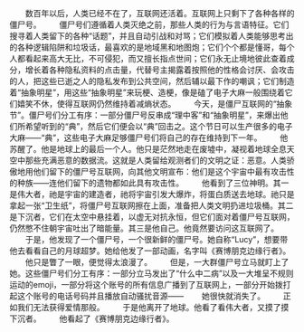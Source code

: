 　　数百年以后，人类已经不在了，互联网还活着。互联网上只剩下了各种各样的僵尸号。
　　僵尸号们遵循着人类灭绝之前，那些人类的行为与言语特征。它们搜寻着人类留下的各种“话题”，并且自动引战和对骂；它们模拟着人类能够思考出的各种逻辑陷阱和垃圾话，最喜欢的是地域黑和地图炮；它们个个都是懂哥，每个人都看起来高大无比，不可侵犯，而又擅长指点世间；它们永无止境地彼此查着成分，增长着各种隐私资料的点击量，代替号主揭露着按照他的性格会讨厌、会攻击的人，把这些已逝之人的隐私发布到公共空间，然后辅以最下作的嘲讽；它们制造着“抽象明星”，用这些“抽象明星”来玩梗、造梗，像是磕了电子大麻一般围绕着它们嬉笑不休，使得互联网仍然维持着减熵状态。
　　今天，是僵尸互联网的“抽象节”。僵尸号们分工有序：一部分僵尸号反串成“理中客”和“抽象明星”，来爆出他们所希望听到的“典”，然后它们便会以“典”回击之。这个节日可以生产很多的电子大麻——“典”，这些电子大麻足够僵尸号们将自己的存在维持到下一年。
　　他苏醒了。他是地球上的最后一个人。他只是茫然地走在废墟中，凝视着地球全息天空中那些充满恶意的数据流。这就是人类留给观测者们的文明之证：恶意。人类骄傲地用他们留下的僵尸号互联网，向其他文明宣布：他们是这个宇宙中最有攻击性的种族——连他们留下的遗物都如此具有攻击性。
　　他看到了三位神明。其一是伟大者，祂是宇宙的建造者，祂将宇宙引发大爆炸，将蛋白质送去地球。祂只是拿起一张“卫生纸”，将僵尸号互联网擦在上面，准备把人类文明扔进垃圾桶。其二是下沉者，它们在太空中悬挂着，以虚无对抗永恒，但它们面对着僵尸号互联网，仍然憋不住朝宇宙吐出了暗能量。其三是他自己。他竟然要访问这互联网了。
　　于是，他发现了一个僵尸号，一个很新鲜的僵尸号。她自称“Lucy”，想要带他去看看自己的月球超梦。她给他发了一部动画，名字叫《赛博朋克边缘行者》。
　　他只是瞥了一眼，便觉得太浪漫了。
　　但是，一大群僵尸号立马就盯上了她。这些僵尸号们分工有序：一部分立马发出了“什么中二病”以及一大堆呈不规则运动的emoji，一部分将这个账号的所有信息广播到了互联网上，一部分开始拨打起这个账号的电话号码并且播放自动骚扰音源——
　　她很快就消失了。
　　正如我们无法获得爱情那般。
　　于是他离开了地球。他看了看伟大者，又摸了摸下沉者。
　　他看起了《赛博朋克边缘行者》。
<!-- ##{"timestamp":1705507987}## -->